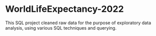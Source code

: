 # WorldLifeExpectancy-2022
This SQL project cleaned raw data for the purpose of exploratory data analysis, using various SQL techniques and querying.
